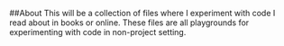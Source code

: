 ##About
This will be a collection of files where I experiment with code I read about in books or online. These files are all playgrounds for experimenting with code in non-project setting. 
